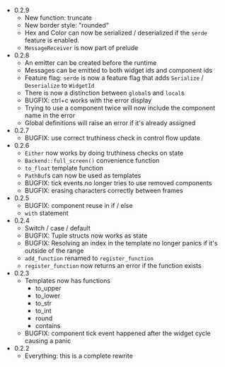 * 0.2.9
    * New function: truncate
    * New border style: "rounded"
    * Hex and Color can now be serialized / deserialized if the `serde` feature
      is enabled.
    * `MessageReceiver` is now part of prelude
* 0.2.8
    * An emitter can be created before the runtime
    * Messages can be emitted to both widget ids and component ids
    * Feature flag: `serde` is now a feature flag that adds `Serialize` / `Deserialize` to `WidgetId`
    * There is now a distinction between `global`s and `local`s
    * BUGFIX: ctrl+c works with the error display
    * Trying to use a component twice will now include the component name in the
      error
    * Global definitions will raise an error if it's already assigned
* 0.2.7
    * BUGFIX: use correct truthiness check in control flow update
* 0.2.6
    * `Either` now works by doing truthiness checks on state
    * `Backend::full_screen()` convenience function
    * `to_float` template function
    * `PathBuf`s can now be used as templates
    * BUGFIX: tick events no longer tries to use removed components
    * BUGFIX: erasing characters correctly between frames
* 0.2.5
    * BUGFIX: component reuse in if / else
    * `with` statement
* 0.2.4
    * Switch / case / default
    * BUGFIX: Tuple structs now works as state
    * BUGFIX: Resolving an index in the template no longer panics if it's
      outside of the range
    * `add_function` renamed to `register_function`
    * `register_function` now returns an error if the function exists
* 0.2.3
    * Templates now has functions
        * to_upper
        * to_lower
        * to_str
        * to_int
        * round
        * contains
    * BUGFIX: component tick event happened after the widget cycle causing a
      panic
* 0.2.2
    * Everything: this is a complete rewrite
